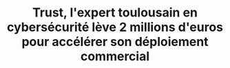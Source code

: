 ---
layout: post
title: "Trust, l'expert toulousain en cybersécurité lève 2 millions d'euros pour accélérer son déploiement commercial"
link: "https://www.usine-digitale.fr/article/itrust-l-expert-toulousain-en-cybersecurite-leve-2-millions-d-euros-pour-accelerer-son-deploiement-commercial.N811195"
canonical: "usine-digitale.fr"
tags: [startup, cybersecurite, usine-digitale.fr]
excerpt: "La start-up ITrust, spécialisée en sécurité informatique, vient de lever 2 millions d'euros pour accélérer la commercialisation d'une solution de cybersécurité dédiée plus spécifiquement aux PME, avec comme ambition est d'accélérer à l'international."
comments: true
---